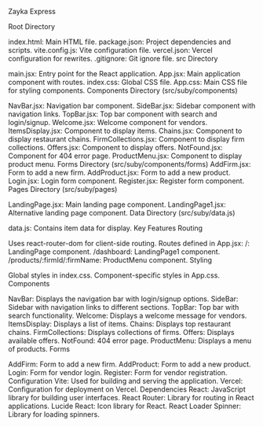 Zayka Express

Root Directory

index.html: Main HTML file.
package.json: Project dependencies and scripts.
vite.config.js: Vite configuration file.
vercel.json: Vercel configuration for rewrites.
.gitignore: Git ignore file.
src Directory

main.jsx: Entry point for the React application.
App.jsx: Main application component with routes.
index.css: Global CSS file.
App.css: Main CSS file for styling components.
Components Directory (src/suby/components)

NavBar.jsx: Navigation bar component.
SideBar.jsx: Sidebar component with navigation links.
TopBar.jsx: Top bar component with search and login/signup.
Welcome.jsx: Welcome component for vendors.
ItemsDisplay.jsx: Component to display items.
Chains.jsx: Component to display restaurant chains.
FirmCollections.jsx: Component to display firm collections.
Offers.jsx: Component to display offers.
NotFound.jsx: Component for 404 error page.
ProductMenu.jsx: Component to display product menu.
Forms Directory (src/suby/components/forms)
AddFirm.jsx: Form to add a new firm.
AddProduct.jsx: Form to add a new product.
Login.jsx: Login form component.
Register.jsx: Register form component.
Pages Directory (src/suby/pages)

LandingPage.jsx: Main landing page component.
LandingPage1.jsx: Alternative landing page component.
Data Directory (src/suby/data.js)

data.js: Contains item data for display.
Key Features
Routing

Uses react-router-dom for client-side routing.
Routes defined in App.jsx:
/: LandingPage component.
/dashboard: LandingPage1 component.
/products/:firmId/:firmName: ProductMenu component.
Styling

Global styles in index.css.
Component-specific styles in App.css.
Components

NavBar: Displays the navigation bar with login/signup options.
SideBar: Sidebar with navigation links to different sections.
TopBar: Top bar with search functionality.
Welcome: Displays a welcome message for vendors.
ItemsDisplay: Displays a list of items.
Chains: Displays top restaurant chains.
FirmCollections: Displays collections of firms.
Offers: Displays available offers.
NotFound: 404 error page.
ProductMenu: Displays a menu of products.
Forms

AddFirm: Form to add a new firm.
AddProduct: Form to add a new product.
Login: Form for vendor login.
Register: Form for vendor registration.
Configuration
Vite: Used for building and serving the application.
Vercel: Configuration for deployment on Vercel.
Dependencies
React: JavaScript library for building user interfaces.
React Router: Library for routing in React applications.
Lucide React: Icon library for React.
React Loader Spinner: Library for loading spinners.
